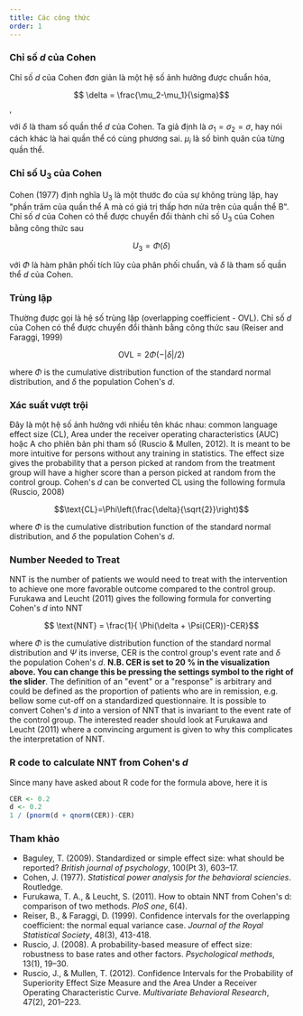 ```yaml
---
title: Các công thức
order: 1
---
```


### Chỉ số *d* của Cohen
Chỉ số *d* của Cohen đơn giản là một hệ số ảnh hưởng được chuẩn hóa,

$$ \delta = \frac{\mu_2-\mu_1}{\sigma}$$,

với $\delta$ là tham số quần thể *d* của Cohen. Ta giả định là $\sigma_1=\sigma_2=\sigma$, hay nói cách khác là hai quần thể có cùng phương sai. $\mu_i$ là số bình quân của từng quần thể.

### Chỉ số U<sub>3</sub> của Cohen
Cohen (1977) định nghĩa U<sub>3</sub> là một thước đo của sự không trùng lập, hay "phần trăm của quần thể A mà có giá trị thấp hơn nửa trên của quần thể B". Chỉ số *d* của Cohen có thể được chuyển đổi thành chỉ số U<sub>3</sub> của Cohen bằng công thức sau

$$U_3 = \Phi(\delta)$$

với $\Phi$ là hàm phân phối tích lũy của phân phối chuẩn, và $\delta$ là tham số quần thể <em>d</em> của Cohen.

### Trùng lập
Thường được gọi là hệ số trùng lập (overlapping coefficient - OVL). Chỉ số *d* của Cohen có thể được chuyển đổi thành bằng công thức sau (Reiser and Faraggi, 1999)

$$\text{OVL}=2\Phi(-|\delta|/2) $$

where $\Phi$ is the cumulative distribution function of the standard normal distribution, and $\delta$ the population Cohen's *d*.

### Xác suất vượt trội
Đây là một hệ số ảnh hưởng với nhiều tên khác nhau: common language effect size (CL), Area under the receiver operating characteristics (AUC) hoặc A cho phiên bản phi tham số (Ruscio & Mullen, 2012). It is meant to be more intuitive for persons without any training in statistics. The effect size gives the probability that a person picked at random from the treatment group will have a higher score than a person picked at random from the control group. Cohen's *d* can be converted CL using the following formula (Ruscio, 2008)

$$\text{CL}=\Phi\left(\frac{\delta}{\sqrt{2}}\right)$$

where $\Phi$ is the cumulative distribution function of the standard normal distribution, and $\delta$ the population Cohen's *d*.

### Number Needed to Treat
NNT is the number of patients we would need to treat with the intervention to achieve one more favorable outcome compared to the control group. Furukawa and Leucht (2011) gives the following formula for converting Cohen's *d* into NNT

$$ \text{NNT} = \frac{1}{  \Phi(\delta + \Psi(CER))-CER}$$

where $\Phi$ is the cumulative distribution function of the standard normal distribution and $\Psi$ its inverse, CER is the control group's event rate and $\delta$ the population Cohen's *d*. **N.B. CER is set to 20 % in the visualization above. You can change this be pressing the settings symbol to the right of the slider**. The definition of an "event" or a "response" is arbitrary and could be defined as the proportion of patients who are in remission, e.g. bellow some cut-off on a standardized questionnaire. It is possible to convert Cohen's *d* into a version of NNT that is invariant to the event rate of the control group. The interested reader should look at Furukawa and Leucht (2011) where a convincing argument is given to why this complicates the interpretation of NNT.

### R code to calculate NNT from Cohen's *d*
Since many have asked about R code for the formula above, here it is

```r
CER <- 0.2
d <- 0.2
1 / (pnorm(d + qnorm(CER))-CER)
```

### Tham khảo

* Baguley, T. (2009). Standardized or simple effect size: what should be reported? *British journal of psychology*, 100(Pt 3), 603–17.
* Cohen, J. (1977). *Statistical power analysis for the behavioral sciencies*. Routledge.
* Furukawa, T. A., & Leucht, S. (2011). How to obtain NNT from Cohen's d: comparison of two methods. *PloS one*, 6(4).
* Reiser, B., & Faraggi, D. (1999). Confidence intervals for the overlapping coefficient: the normal equal variance case. *Journal of the Royal Statistical Society*, 48(3), 413-418.
* Ruscio, J. (2008). A probability-based measure of effect size: robustness to base rates and other factors. *Psychological methods*, 13(1), 19–30.
* Ruscio, J., & Mullen, T. (2012). Confidence Intervals for the Probability of Superiority Effect Size Measure and the Area Under a Receiver Operating Characteristic Curve. *Multivariate Behavioral Research*, 47(2), 201–223.
